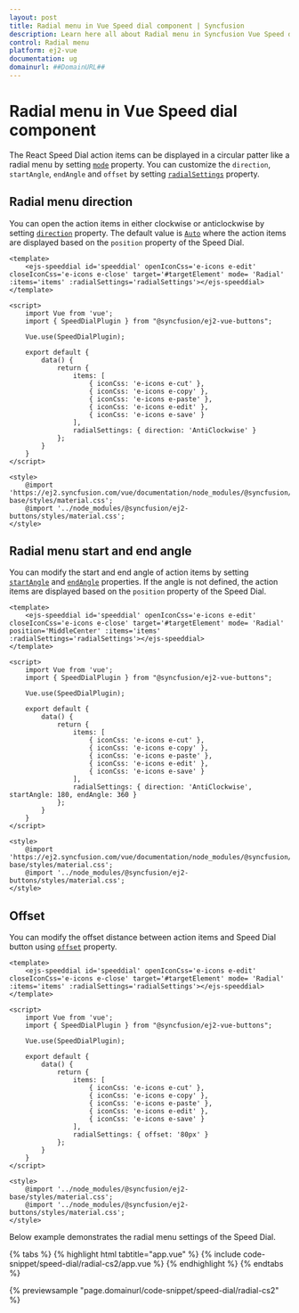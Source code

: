 ```yaml
---
layout: post
title: Radial menu in Vue Speed dial component | Syncfusion
description: Learn here all about Radial menu in Syncfusion Vue Speed dial component of Syncfusion Essential JS 2 and more.
control: Radial menu 
platform: ej2-vue
documentation: ug
domainurl: ##DomainURL##
---
```


# Radial menu in Vue Speed dial component

The React Speed Dial action items can be displayed in a circular patter like a radial menu by setting [`mode`](https://ej2.syncfusion.com/vue/documentation/api/speed-dial/#mode) property. You can customize the `direction`, `startAngle`, `endAngle` and `offset` by setting [`radialSettings`](https://ej2.syncfusion.com/vue/documentation/api/speed-dial#radialsettings) property.

## Radial menu direction

You can open the action items in either clockwise or anticlockwise by setting [`direction`](https://ej2.syncfusion.com/vue/documentation/api/speed-dial/radialSettingsModel/#direction) property. The default value is [`Auto`](https://ej2.syncfusion.com/vue/documentation/api/speed-dial/radialDirection/) where the action items are displayed based on the `position` property of the Speed Dial.

```
<template>
    <ejs-speeddial id='speeddial' openIconCss='e-icons e-edit' closeIconCss='e-icons e-close' target='#targetElement' mode= 'Radial' :items='items' :radialSettings='radialSettings'></ejs-speeddial>
</template>

<script>
    import Vue from 'vue';
    import { SpeedDialPlugin } from "@syncfusion/ej2-vue-buttons";

    Vue.use(SpeedDialPlugin);

    export default {
        data() {
            return {
                items: [
                    { iconCss: 'e-icons e-cut' },
                    { iconCss: 'e-icons e-copy' },
                    { iconCss: 'e-icons e-paste' },
                    { iconCss: 'e-icons e-edit' },
                    { iconCss: 'e-icons e-save' }
                ],
                radialSettings: { direction: 'AntiClockwise' }
            };
        }
    }
</script>

<style>
    @import 'https://ej2.syncfusion.com/vue/documentation/node_modules/@syncfusion/ej2-base/styles/material.css';
    @import '../node_modules/@syncfusion/ej2-buttons/styles/material.css';
</style>
```

## Radial menu start and end angle

You can modify the start and end angle of action items by setting [`startAngle`](https://ej2.syncfusion.com/vue/documentation/api/speed-dial/radialSettingsModel/#startangle) and [`endAngle`](https://ej2.syncfusion.com/vue/documentation/api/speed-dial/radialSettingsModel/#endangle) properties. If the angle is not defined, the action items are displayed based on the `position` property of the Speed Dial.

```
<template>
    <ejs-speeddial id='speeddial' openIconCss='e-icons e-edit' closeIconCss='e-icons e-close' target='#targetElement' mode= 'Radial' position='MiddleCenter' :items='items' :radialSettings='radialSettings'></ejs-speeddial>
</template>

<script>
    import Vue from 'vue';
    import { SpeedDialPlugin } from "@syncfusion/ej2-vue-buttons";

    Vue.use(SpeedDialPlugin);

    export default {
        data() {
            return {
                items: [
                    { iconCss: 'e-icons e-cut' },
                    { iconCss: 'e-icons e-copy' },
                    { iconCss: 'e-icons e-paste' },
                    { iconCss: 'e-icons e-edit' },
                    { iconCss: 'e-icons e-save' }
                ],
                radialSettings: { direction: 'AntiClockwise', startAngle: 180, endAngle: 360 }
            };
        }
    }
</script>

<style>
    @import 'https://ej2.syncfusion.com/vue/documentation/node_modules/@syncfusion/ej2-base/styles/material.css';
    @import '../node_modules/@syncfusion/ej2-buttons/styles/material.css';
</style>
```

## Offset

You can modify the offset distance between action items and Speed Dial button using [`offset`](https://ej2.syncfusion.com/vue/documentation/api/speed-dial/radialSettingsModel/#offset) property.

```
<template>
    <ejs-speeddial id='speeddial' openIconCss='e-icons e-edit' closeIconCss='e-icons e-close' target='#targetElement' mode= 'Radial' :items='items' :radialSettings='radialSettings'></ejs-speeddial>
</template>

<script>
    import Vue from 'vue';
    import { SpeedDialPlugin } from "@syncfusion/ej2-vue-buttons";

    Vue.use(SpeedDialPlugin);

    export default {
        data() {
            return {
                items: [
                    { iconCss: 'e-icons e-cut' },
                    { iconCss: 'e-icons e-copy' },
                    { iconCss: 'e-icons e-paste' },
                    { iconCss: 'e-icons e-edit' },
                    { iconCss: 'e-icons e-save' }
                ],
                radialSettings: { offset: '80px' }
            };
        }
    }
</script>

<style>
    @import '../node_modules/@syncfusion/ej2-base/styles/material.css';
    @import '../node_modules/@syncfusion/ej2-buttons/styles/material.css';
</style>
```

Below example demonstrates the radial menu settings of the Speed Dial.

{% tabs %}
{% highlight html tabtitle="app.vue" %}
{% include code-snippet/speed-dial/radial-cs2/app.vue %}
{% endhighlight %}
{% endtabs %}
        
{% previewsample "page.domainurl/code-snippet/speed-dial/radial-cs2" %}